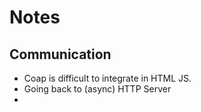 # Notes

## Communication

- Coap is difficult to integrate in HTML JS.
- Going back to (async) HTTP Server
- 